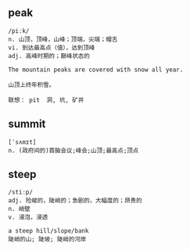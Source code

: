 ## peak
```
/piːk/
n. 山顶，顶峰，山峰；顶端，尖端；帽舌
vi. 到达最高点（值），达到顶峰
adj. 高峰时期的；巅峰状态的

The mountain peaks are covered with snow all year.

山顶上终年积雪。

联想： pit  洞, 坑, 矿井
```

## summit
```
[ˈsʌmɪt]
n. (政府间的)首脑会议;峰会;山顶;最高点;顶点
```

## steep
```
/stiːp/
adj. 险峻的，陡峭的；急剧的，大幅度的；昂贵的
n. 峭壁
v. 浸泡，浸透

a steep hill/slope/bank
陡峭的山; 陡坡; 陡峭的河岸
```